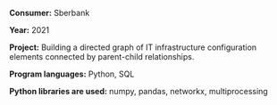 **Consumer:**					Sberbank

**Year:**						2021

**Project:** 					Building a directed graph of IT infrastructure configuration elements connected by parent-child relationships.

**Program languages:**			Python, SQL

**Python libraries are used:** 	numpy, pandas, networkx, multiprocessing
